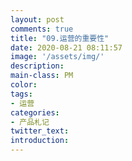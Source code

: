 ```yaml
---
layout: post
comments: true
title: "09.运营的重要性"
date: 2020-08-21 08:11:57
image: '/assets/img/'
description:
main-class: PM
color:
tags:
- 运营
categories:
- 产品札记
twitter_text:
introduction:
---
```

